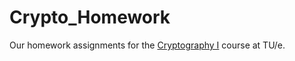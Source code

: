 Crypto_Homework
===============
Our homework assignments for the [Cryptography I](http://www.hyperelliptic.org/tanja/teaching/cryptoI13/) course at TU/e.
